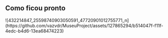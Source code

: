 <h2>Como ficou pronto</h2>
![432214847_25598740903050591_47720901012755771_n](https://github.com/vazvdr/MuseuProject/assets/127865294/b514047f-f11f-4edc-b4d6-13ea68474223)
